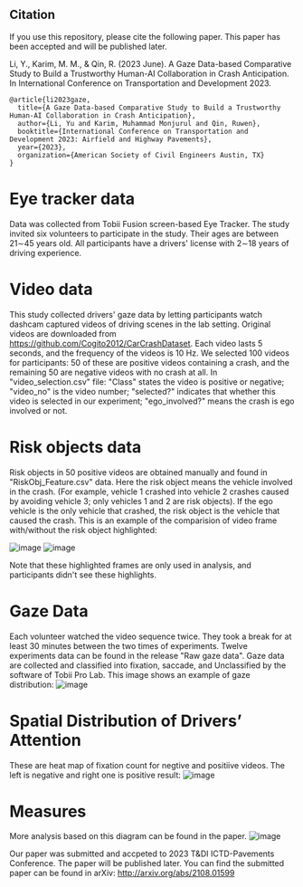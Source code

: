 ## Citation
If you use this repository, please cite the following paper. This paper has been accepted and will be published later.

Li, Y., Karim, M. M., & Qin, R. (2023 June). A Gaze Data-based Comparative Study to Build a Trustworthy Human-AI Collaboration in Crash Anticipation. In International Conference on Transportation and Development 2023.

~~~~  
@article{li2023gaze,
  title={A Gaze Data-based Comparative Study to Build a Trustworthy Human-AI Collaboration in Crash Anticipation},
  author={Li, Yu and Karim, Muhammad Monjurul and Qin, Ruwen},
  booktitle={International Conference on Transportation and Development 2023: Airfield and Highway Pavements},
  year={2023},
  organization={American Society of Civil Engineers Austin, TX}
}
~~~~
# Eye tracker data

Data was collected from Tobii Fusion screen-based Eye Tracker. The study invited six volunteers to participate in the study. Their ages are between 21∼45 years old. All participants have a drivers' license with 2∼18 years of driving experience. 

# Video data
This study collected drivers' gaze data by letting participants watch dashcam captured videos of driving scenes in the lab setting. 
Original videos are downloaded from https://github.com/Cogito2012/CarCrashDataset. Each video lasts 5 seconds, and the frequency of the videos is 10 Hz.
We selected 100 videos for participants: 50 of these are positive videos containing a crash, and the remaining 50 are negative videos with no crash at all. 
In "video_selection.csv" file: "Class" states the video is positive or negative; "video_no" is the video number; "selected?" indicates that whether this video is selected in our experiment; "ego_involved?" means the crash is ego involved or not. 

# Risk objects data
Risk objects in 50 positive videos are obtained manually and found in "RiskObj_Feature.csv" data. Here the risk object means the vehicle involved in the crash. (For example, vehicle 1 crashed into vehicle 2 crashes caused by avoiding vehicle 3; only vehicles 1 and 2 are risk objects).  If the ego vehicle is the only vehicle that crashed, the risk object is the vehicle that caused the crash. 
This is an example of the comparision of video frame with/without the risk object highlighted:

![image](https://github.com/yuli1102/eye_tracker_data/assets/44143351/dbb3da20-d294-4cc7-9caf-0d3bf21c78cb)
![image](https://github.com/yuli1102/eye_tracker_data/assets/44143351/be72a1da-f8ac-48b8-a778-2f5efed977c7)

Note that these highlighted frames are only used in analysis, and participants didn't see these highlights. 

# Gaze Data
Each volunteer watched the video sequence twice. They took a break for at least 30 minutes between the two times of experiments. Twelve experiments data can be found in the release "Raw gaze data". Gaze data are collected and classified into fixation, saccade, and Unclassified by the software of Tobii Pro Lab. This image shows an example of gaze distribution:
![image](https://github.com/yuli1102/eye_tracker_data/assets/44143351/605e2c21-e020-4ce6-9774-8f9c70746242)

# Spatial Distribution of Drivers’ Attention
These are heat map of fixation count for negtive and positiive videos. The left is negative and right one is positive result:
![image](https://github.com/yuli1102/eye_tracker_data/assets/44143351/334b2466-21a7-490f-b810-f2ff4d70dd33)

# Measures
More analysis based on this diagram can be found in the paper. 
![image](https://github.com/yuli1102/eye_tracker_data/assets/44143351/dc363cf2-2b06-4481-925c-bc9de93a060c)

Our paper was submitted and accpeted to 2023 T&DI ICTD-Pavements Conference. The paper will be published later. You can find the submitted paper can be found in arXiv: http://arxiv.org/abs/2108.01599
